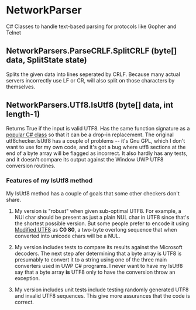 # NetworkParser
C# Classes to handle text-based parsing for protocols like Gopher and Telnet 

## NetworkParsers.ParseCRLF.SplitCRLF (byte[] data, SplitState state)

Splits the given data into lines seperated by CRLF. Because many actual servers incorrectly use LF or CR, 
will also split on those characters by themselves. 

## NetworkParsers.UTf8.IsUtf8 (byte[] data, int length-1)

Returns True if the input is valid UTF8. Has the same function signature as a 
[popular C# class](https://archive.codeplex.com/?p=utf8checker) so that it can be 
a drop-in replacement. The original utf8checker.IsUtf8 has a couple of problems --
it's Gnu GPL, which I don't want to use for my own code, and it's got a bug where 
utf8 sections at the end of a byte array will be flagged as incorrect. It also 
hardly has any tests, and it doesn't compare its output against the Window UWP 
UTF8 conversion routines.

### Features of my IsUtf8 method

My IsUtf8 method has a couple of goals that some other checkers don't share.
1. My version is "robust" when given sub-optimal UTF8. For example, a NUl char
should be present as just a plain NUL char in UTF8 since that's the shortest possible
version. But some people prefer to encode it using 
[Modified UTF8](https://en.wikipedia.org/wiki/UTF-8#Modified_UTF-8) as **C0 80**, a two-byte 
overlong sequence that when converted into unicode chars will be a NUL.

2. My version includes tests to compare its results against the Microsoft decoders. 
The next step afer determining that a byte array is UTF8 is presumably to convert
it to a string using one of the three main converters used in UWP C# programs. 
I never want to have my IsUtf8 say that a byte array **is** UTF8 only to have the
conversion throw an exception.

3. My version includes unit tests include testing randomly generated UTF8 and invalid
UTF8 sequences. This give more assurances that the code is correct.
